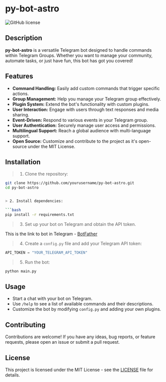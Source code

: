 # py-bot-astro

![GitHub license](https://img.shields.io/badge/license-MIT-blue.svg)

## Description

**py-bot-astro** is a versatile Telegram bot designed to handle commands within Telegram Groups. Whether you want to manage your community, automate tasks, or just have fun, this bot has got you covered!

## Features

- **Command Handling:** Easily add custom commands that trigger specific actions.
- **Group Management:** Help you manage your Telegram group effectively.
- **Plugin System:** Extend the bot's functionality with custom plugins.
- **User Interaction:** Engage with users through text responses and media sharing.
- **Event-Driven:** Respond to various events in your Telegram group.
- **User Authentication:** Securely manage user access and permissions.
- **Multilingual Support:** Reach a global audience with multi-language support.
- **Open Source:** Customize and contribute to the project as it's open-source under the MIT License.

## Installation

> 1. Clone the repository:

   ```bash
   git clone https://github.com/yourusername/py-bot-astro.git
   cd py-bot-astro


> 2. Install dependencies:

   ```bash
   pip install -r requirements.txt
   ```

> 3. Set up your bot on Telegram and obtain the API token.

This is the link to bot in Telegram - [BotFather](https://www.t.me/BotFather)

> 4. Create a `config.py` file and add your Telegram API token:

   ```python
   API_TOKEN = "YOUR_TELEGRAM_API_TOKEN"
   ```

> 5. Run the bot:
   ```bash
   python main.py
   ```

## Usage

- Start a chat with your bot on Telegram.
- Use `/help` to see a list of available commands and their descriptions.
- Customize the bot by modifying `config.py` and adding your own plugins.

## Contributing

Contributions are welcome! If you have any ideas, bug reports, or feature requests, please open an issue or submit a pull request.

## License

This project is licensed under the MIT License - see the [LICENSE](LICENSE) file for details.
```
